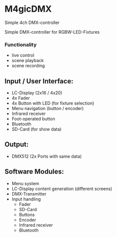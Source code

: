 # M4gicDMX
Simple 4ch DMX-controller

Simple DMX-controller for RGBW-LED-Fixtures

### Functionality
- live control
- scene playback
- scene recording

## Input / User Interface:
- LC-Display (2x16 / 4x20)
- 4x Fader
- 4x Button with LED (for fixture selection)
- Menu navigation (button / encoder)
- Infrared receiver
- Foot-operated button
- Bluetooth
- SD-Card (for show data)

## Output:
- DMX512 (2x Ports with same data)


## Software Modules:
- Menu system
- LC-Display content generation (different screens)
- DMX-Transmitter
- Input handling
    - Fader
    - SD-Card
    - Buttons
    - Encoder
    - Infrared receiver
    - Bluetooth
